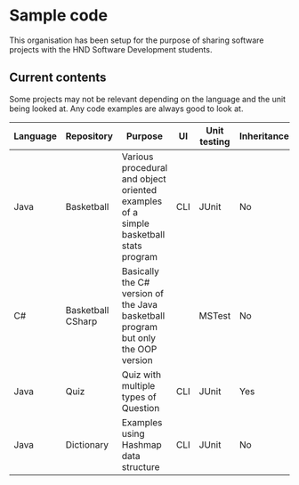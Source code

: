 # Sample code

This organisation has been setup for the purpose of sharing software projects with the HND Software Development students.

## Current contents

Some projects may not be relevant depending on the language and the unit being looked at. Any code examples are always good to look at.

| Language | Repository | Purpose | UI | Unit testing | Inheritance | Interfaces |
|---|---|---|---|---|---|---|
| Java | Basketball | Various procedural and object oriented examples of a simple basketball stats program | CLI | JUnit | No | Yes |
| C# | Basketball CSharp | Basically the C# version of the Java basketball program but only the OOP version | | MSTest | No | Yes |
| Java | Quiz | Quiz with multiple types of Question | CLI | JUnit | Yes | No |
| Java | Dictionary | Examples using Hashmap data structure | CLI | JUnit | No | No |
